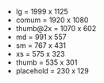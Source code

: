 - lg = 1999 x 1125
- comum = 1920 x 1080
- thumb@2x = 1070 x 602
- md = 991 x 557
- sm = 767 x 431
- xs = 575 x 323
- thumb = 535 x 301
- placehold = 230 x 129
